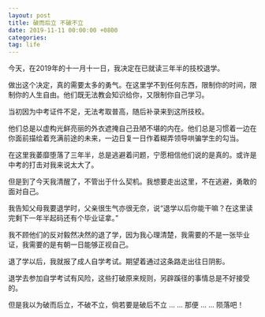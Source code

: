 ```yaml
---
layout: post
title: 破而后立 不破不立
date: 2019-11-11 00:00:00 +0800
categories: 
tag: life
---
```


今天，在2019年的十一月十一日，我决定在已就读三年半的技校退学。

做出这个决定，真的需要太多的勇气。在这里学不到任何东西，限制你的时间，限制你的人生自由。他们既无法教会知识给你，又限制你自己学习。

当初因为中考证件不足，无法考取普高，随后补录来到这所技校。

他们总是以虚构光鲜亮丽的外衣遮掩自己丑陋不堪的内在。他们总是习惯着一边在你面前描绘着充满前途的未来，一边日复一日作着糊弄领导哄骗学生的勾当。

在这里我萎靡堕落了三年半，总是逃避着问题，宁愿相信他们说的是真的。或许是中考的打击对我来说太大了。

但是到了今天我清醒了，不管出于什么契机。我想要走出这里，不在逃避，勇敢的面对自己。

我告知父母我要退学时，父亲很生气亦很无奈，说“退学以后你能干嘛？在这里读完剩下一年半起码还有个毕业证拿。”

我不顾他们的反对毅然决然的退了学，因为我心理清楚，我需要的不是一张毕业证，我需要的是有朝一日能够正视自己。

退了学以后，我就报了成人自学考试。期望着通过这条路走出往日阴影。

退学去参加自学考试有风险，这些打破原来规则，另辟蹊径的事情总是不好接受的。

但是我以为破而后立，不破不立，倘若要是破后不立 ... ...
那便 ... ... 陨落吧！